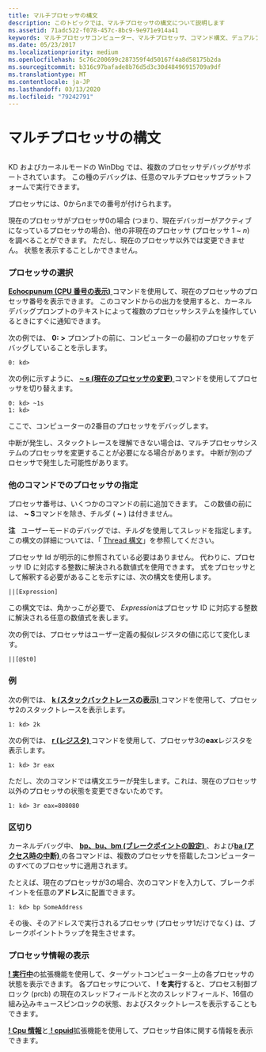 ```yaml
---
title: マルチプロセッサの構文
description: このトピックでは、マルチプロセッサの構文について説明します
ms.assetid: 71adc522-f078-457c-8bc9-9e971e914a41
keywords: マルチプロセッサコンピューター、マルチプロセッサ、コマンド構文、デュアルプロセッサコンピューター、コマンドの構文規則、プロセッサ識別子
ms.date: 05/23/2017
ms.localizationpriority: medium
ms.openlocfilehash: 5c76c200699c287359f4d50167f4a8d58175b2da
ms.sourcegitcommit: b316c97bafade8b76d5d3c30d48496915709a9df
ms.translationtype: MT
ms.contentlocale: ja-JP
ms.lasthandoff: 03/13/2020
ms.locfileid: "79242791"
---
```

# <a name="multiprocessor-syntax"></a>マルチプロセッサの構文


## <span id="ddk_multiprocessor_syntax_dbg"></span><span id="DDK_MULTIPROCESSOR_SYNTAX_DBG"></span>


KD およびカーネルモードの WinDbg では、複数のプロセッサデバッグがサポートされています。 この種のデバッグは、任意のマルチプロセッサプラットフォームで実行できます。

プロセッサには、0から*n*までの番号が付けられます。

現在のプロセッサがプロセッサ0の場合 (つまり、現在デバッガーがアクティブになっているプロセッサの場合)、他の非現在のプロセッサ (プロセッサ 1 ~ *n*) を調べることができます。 ただし、現在のプロセッサ以外では変更できません。 状態を表示することしかできません。

### <a name="span-idselecting_a_processorspanspan-idselecting_a_processorspanselecting-a-processor"></a><span id="selecting_a_processor"></span><span id="SELECTING_A_PROCESSOR"></span>プロセッサの選択

[**Echocpunum (CPU 番号の表示)** ](-echocpunum--show-cpu-number-.md)コマンドを使用して、現在のプロセッサのプロセッサ番号を表示できます。 このコマンドからの出力を使用すると、カーネルデバッグプロンプトのテキストによって複数のプロセッサシステムを操作しているときにすぐに通知できます。

次の例では、 **0:** **&gt;** プロンプトの前に、コンピューターの最初のプロセッサをデバッグしていることを示します。

```dbgcmd
0: kd>
```

次の例に示すように、 [ **~ s (現在のプロセッサの変更)** ](-s--change-current-processor-.md)コマンドを使用してプロセッサを切り替えます。

```dbgcmd
0: kd> ~1s
1: kd>
```

ここで、コンピューターの2番目のプロセッサをデバッグします。

中断が発生し、スタックトレースを理解できない場合は、マルチプロセッサシステムのプロセッサを変更することが必要になる場合があります。 中断が別のプロセッサで発生した可能性があります。

### <a name="span-idspecifying_processors_in_other_commandsspanspan-idspecifying_processors_in_other_commandsspanspecifying-processors-in-other-commands"></a><span id="specifying_processors_in_other_commands"></span><span id="SPECIFYING_PROCESSORS_IN_OTHER_COMMANDS"></span>他のコマンドでのプロセッサの指定

プロセッサ番号は、いくつかのコマンドの前に追加できます。 この数値の前には、 **~ S**コマンドを除き、チルダ ( **~** ) は付きません。

**注**   ユーザーモードのデバッグでは、チルダを使用してスレッドを指定します。 この構文の詳細については、「 [Thread 構文](thread-syntax.md)」を参照してください。

 

プロセッサ Id が明示的に参照されている必要はありません。 代わりに、プロセッサ ID に対応する整数に解決される数値式を使用できます。 式をプロセッサとして解釈する必要があることを示すには、次の構文を使用します。

```dbgcmd
||[Expression]
```

この構文では、角かっこが必要で、 *Expression*はプロセッサ ID に対応する整数に解決される任意の数値式を表します。

次の例では、プロセッサはユーザー定義の擬似レジスタの値に応じて変化します。

```dbgcmd
||[@$t0]
```

### <a name="span-idexamplesspanspan-idexamplesspanexamples"></a><span id="examples"></span><span id="EXAMPLES"></span>例

次の例では、 [**k (スタックバックトレースの表示)** ](k--kb--kc--kd--kp--kp--kv--display-stack-backtrace-.md)コマンドを使用して、プロセッサ2のスタックトレースを表示します。

```dbgcmd
1: kd> 2k 
```

次の例では、 [**r (レジスタ)** ](r--registers-.md)コマンドを使用して、プロセッサ3の**eax**レジスタを表示します。

```dbgcmd
1: kd> 3r eax 
```

ただし、次のコマンドでは構文エラーが発生します。これは、現在のプロセッサ以外のプロセッサの状態を変更できないためです。

```dbgcmd
1: kd> 3r eax=808080 
```

### <a name="span-idbreakpointsspanspan-idbreakpointsspanbreakpoints"></a><span id="breakpoints"></span><span id="BREAKPOINTS"></span>区切り

カーネルデバッグ中、 [**bp、bu、bm (ブレークポイントの設定)** ](bp--bu--bm--set-breakpoint-.md) 、および[**ba (アクセス時の中断)** ](ba--break-on-access-.md)の各コマンドは、複数のプロセッサを搭載したコンピューターのすべてのプロセッサに適用されます。

たとえば、現在のプロセッサが3の場合、次のコマンドを入力して、ブレークポイントを任意の**アドレス**に配置できます。

```dbgcmd
1: kd> bp SomeAddress 
```

その後、そのアドレスで実行されるプロセッサ (プロセッサ1だけでなく) は、ブレークポイントトラップを発生させます。

### <a name="span-iddisplaying_processor_informationspanspan-iddisplaying_processor_informationspandisplaying-processor-information"></a><span id="displaying_processor_information"></span><span id="DISPLAYING_PROCESSOR_INFORMATION"></span>プロセッサ情報の表示

[ **! 実行中**](-running.md)の拡張機能を使用して、ターゲットコンピューター上の各プロセッサの状態を表示できます。 各プロセッサについて、 **! を実行**すると、プロセス制御ブロック (prcb) の現在のスレッドフィールドと次のスレッドフィールド、16個の組み込みキュースピンロックの状態、およびスタックトレースを表示することもできます。

[ **! Cpu 情報**](-cpuinfo.md)と[ **! cpuid**](-cpuid.md)拡張機能を使用して、プロセッサ自体に関する情報を表示できます。

 

 





